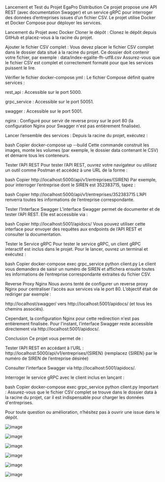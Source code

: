 Lancement et Test du Projet EgaPro Distribution
Ce projet propose une API REST (avec documentation Swagger) et un service gRPC pour interroger des données d’entreprises issues d’un fichier CSV. Le projet utilise Docker et Docker Compose pour déployer les services.

Lancement du Projet avec Docker
Cloner le dépôt :
Clonez le dépôt depuis GitHub et placez-vous à la racine du projet.

Ajouter le fichier CSV complet :
Vous devez placer le fichier CSV complet dans le dossier data situé à la racine du projet. Ce dossier doit contenir votre fichier, par exemple :
data/index-egalite-fh-utf8.csv
Assurez-vous que le fichier CSV est complet et correctement formaté pour que les services puissent le lire.

Vérifier le fichier docker-compose.yml :
Le fichier Compose définit quatre services :

rest_api : Accessible sur le port 5000.

grpc_service : Accessible sur le port 50051.

swagger : Accessible sur le port 5001.

nginx : Configuré pour servir de reverse proxy sur le port 80 (la configuration Nginx pour Swagger n'est pas entièrement finalisée).

Lancer l’ensemble des services :
Depuis la racine du projet, exécutez :

bash
Copier
docker-compose up --build
Cette commande construit les images, monte les volumes (par exemple, le dossier data contenant le CSV) et démarre tous les conteneurs.

Tester l’API REST
Pour tester l’API REST, ouvrez votre navigateur ou utilisez un outil comme Postman et accédez à une URL de la forme :

bash
Copier
http://localhost:5000/api/v1/entreprises/{SIREN}
Par exemple, pour interroger l’entreprise dont le SIREN est 352383715, tapez :

bash
Copier
http://localhost:5000/api/v1/entreprises/352383715
L’API renverra toutes les informations de l’entreprise correspondante.

Tester l’Interface Swagger
L’interface Swagger permet de documenter et de tester l’API REST. Elle est accessible via :

bash
Copier
http://localhost:5001/apidocs/
Vous pouvez utiliser cette interface pour envoyer des requêtes aux endpoints de l’API REST et consulter la documentation.

Tester le Service gRPC
Pour tester le service gRPC, un client gRPC interactif est inclus dans le projet.
Pour le lancer, ouvrez un terminal et exécutez :

bash
Copier
docker-compose exec grpc_service python client.py
Le client vous demandera de saisir un numéro de SIREN et affichera ensuite toutes les informations de l’entreprise correspondante extraites du fichier CSV.

Reverse Proxy Nginx
Nous avons tenté de configurer un reverse proxy Nginx pour centraliser l'accès aux services via le port 80. L’objectif était de rediriger par exemple :

http://localhost/swagger/ vers http://localhost:5001/apidocs/ (et tous les chemins associés).

Cependant, la configuration Nginx pour cette redirection n'est pas entièrement finalisée. Pour l'instant, l’interface Swagger reste accessible directement via http://localhost:5001/apidocs/.

Conclusion
Ce projet vous permet de :

Tester l’API REST en accédant à l’URL :
http://localhost:5000/api/v1/entreprises/{SIREN}
(remplacez {SIREN} par le numéro de SIREN de l’entreprise désirée)

Consulter l’interface Swagger via http://localhost:5001/apidocs/.

Interroger le service gRPC avec le client inclus en lançant :

bash
Copier
docker-compose exec grpc_service python client.py
Important : Assurez-vous que le fichier CSV complet se trouve dans le dossier data à la racine du projet, car il est indispensable pour charger les données d'entreprises.

Pour toute question ou amélioration, n’hésitez pas à ouvrir une issue dans le dépôt.





![image](https://github.com/user-attachments/assets/0ad930eb-f88e-40b3-a98d-ee0e2e771b28)

![image](https://github.com/user-attachments/assets/603dbc09-6b7b-4c97-b51e-6780d5ebabb7)

![image](https://github.com/user-attachments/assets/5c73a670-8146-4903-8935-df60da4d4643)

![image](https://github.com/user-attachments/assets/22afb652-2e46-41ba-94d0-876583e94ea1)


![image](https://github.com/user-attachments/assets/7a53501f-0e81-4d0f-ba88-aaf9e7435eb1)

![image](https://github.com/user-attachments/assets/eb70d90e-fafa-4e54-bc75-3800d5e71ac2)

